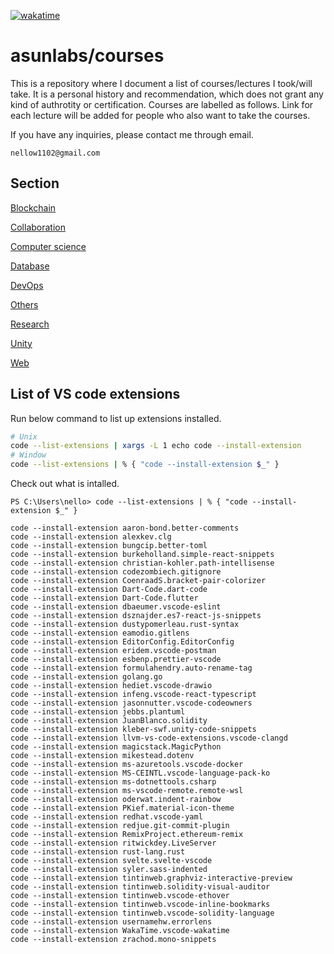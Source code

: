 [![wakatime](https://wakatime.com/badge/user/e56daee8-7aae-4b0e-814c-b6bb7f5f841c/project/2e2c8f06-cb08-4615-80ae-9dbeef7c84f0.svg)](https://wakatime.com/badge/user/e56daee8-7aae-4b0e-814c-b6bb7f5f841c/project/2e2c8f06-cb08-4615-80ae-9dbeef7c84f0)

# asunlabs/courses

This is a repository where I document a list of courses/lectures I took/will take. It is a personal history and recommendation, which does not grant any kind of authrotity or certification. Courses are labelled as follows. Link for each lecture will be added for people who also want to take the courses.

If you have any inquiries, please contact me through email.

```
nellow1102@gmail.com
```

## Section

[Blockchain](https://github.com/asunlabs/courses/tree/main/blockchain)

[Collaboration](https://github.com/asunlabs/courses/tree/main/collaboration)

[Computer science](https://github.com/asunlabs/courses/tree/main/computerScience)

[Database](https://github.com/asunlabs/courses/tree/main/database)

[DevOps](https://github.com/asunlabs/courses/tree/main/devOps)

[Others](https://github.com/asunlabs/courses/tree/main/others)

[Research](https://github.com/asunlabs/courses/tree/main/research)

[Unity](https://github.com/asunlabs/courses/tree/main/unity)

[Web](https://github.com/asunlabs/courses/tree/main/web)

## List of VS code extensions

Run below command to list up extensions installed.

```sh
# Unix
code --list-extensions | xargs -L 1 echo code --install-extension
# Window
code --list-extensions | % { "code --install-extension $_" }
```

Check out what is intalled.

```
PS C:\Users\nello> code --list-extensions | % { "code --install-extension $_" }

code --install-extension aaron-bond.better-comments
code --install-extension alexkev.clg
code --install-extension bungcip.better-toml
code --install-extension burkeholland.simple-react-snippets
code --install-extension christian-kohler.path-intellisense
code --install-extension codezombiech.gitignore
code --install-extension CoenraadS.bracket-pair-colorizer
code --install-extension Dart-Code.dart-code
code --install-extension Dart-Code.flutter
code --install-extension dbaeumer.vscode-eslint
code --install-extension dsznajder.es7-react-js-snippets
code --install-extension dustypomerleau.rust-syntax
code --install-extension eamodio.gitlens
code --install-extension EditorConfig.EditorConfig
code --install-extension eridem.vscode-postman
code --install-extension esbenp.prettier-vscode
code --install-extension formulahendry.auto-rename-tag
code --install-extension golang.go
code --install-extension hediet.vscode-drawio
code --install-extension infeng.vscode-react-typescript
code --install-extension jasonnutter.vscode-codeowners
code --install-extension jebbs.plantuml
code --install-extension JuanBlanco.solidity
code --install-extension kleber-swf.unity-code-snippets
code --install-extension llvm-vs-code-extensions.vscode-clangd
code --install-extension magicstack.MagicPython
code --install-extension mikestead.dotenv
code --install-extension ms-azuretools.vscode-docker
code --install-extension MS-CEINTL.vscode-language-pack-ko
code --install-extension ms-dotnettools.csharp
code --install-extension ms-vscode-remote.remote-wsl
code --install-extension oderwat.indent-rainbow
code --install-extension PKief.material-icon-theme
code --install-extension redhat.vscode-yaml
code --install-extension redjue.git-commit-plugin
code --install-extension RemixProject.ethereum-remix
code --install-extension ritwickdey.LiveServer
code --install-extension rust-lang.rust
code --install-extension svelte.svelte-vscode
code --install-extension syler.sass-indented
code --install-extension tintinweb.graphviz-interactive-preview
code --install-extension tintinweb.solidity-visual-auditor
code --install-extension tintinweb.vscode-ethover
code --install-extension tintinweb.vscode-inline-bookmarks
code --install-extension tintinweb.vscode-solidity-language
code --install-extension usernamehw.errorlens
code --install-extension WakaTime.vscode-wakatime
code --install-extension zrachod.mono-snippets
```

